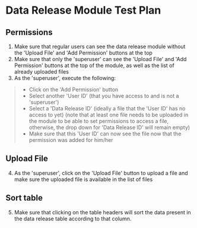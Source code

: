 # Data Release Module Test Plan 

## Permissions

1. Make sure that regular users can see the data release module without the 
'Upload File' and 'Add Permission' buttons at the top
2. Make sure that only the 'superuser' can see the 'Upload File' and 'Add 
Permission' buttons at the top of the module, as well as the list of already 
uploaded files
3. As the 'superuser', execute the following:
 > - Click on the 'Add Permission' button
 > - Select another 'User ID' (that you have access to and is not a 
 'superuser') 
 > - Select a 'Data Release ID' (ideally a file that the 'User ID' has no 
 access to yet) (note that at least one file needs to be uploaded in the 
 module to be able to set permissions to access a file, otherwise, the drop 
 down for 'Data Release ID' will remain empty)
 > - Make sure that this 'User ID' can now see the file now that the 
 permission was added for him/her
 
 ## Upload File
 
 4. As the 'superuser', click on the 'Upload File' button to upload a file 
 and make sure the uploaded file is available in the list of files
 
 ## Sort table
 
 5. Make sure that clicking on the table headers will sort the data present 
 in the data release table according to that column.

